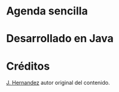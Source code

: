 # Agenda sencilla  

# Desarrollado en Java

 # Créditos
  [J. Hernandez](https://github.com/Jorge-E-HH) autor original del contenido.
